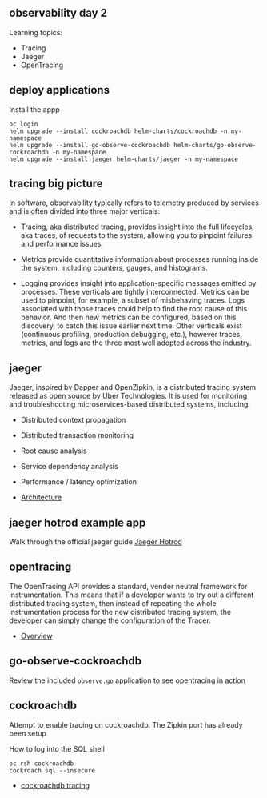 observability day 2
-------------------

Learning topics:
* Tracing
* Jaeger
* OpenTracing

deploy applications
-------------------

Install the appp

    oc login
    helm upgrade --install cockroachdb helm-charts/cockroachdb -n my-namespace
    helm upgrade --install go-observe-cockroachdb helm-charts/go-observe-cockroachdb -n my-namespace
    helm upgrade --install jaeger helm-charts/jaeger -n my-namespace

tracing big picture
-------------------

In software, observability typically refers to telemetry produced by services and is often divided into three major verticals:

* Tracing, aka distributed tracing, provides insight into the full lifecycles, aka traces, of requests to the system, allowing you to pinpoint failures and performance issues.

* Metrics provide quantitative information about processes running inside the system, including counters, gauges, and histograms.

* Logging provides insight into application-specific messages emitted by processes.
These verticals are tightly interconnected. Metrics can be used to pinpoint, for example, a subset of misbehaving traces. Logs associated with those traces could help to find the root cause of this behavior. And then new metrics can be configured, based on this discovery, to catch this issue earlier next time. Other verticals exist (continuous profiling, production debugging, etc.), however traces, metrics, and logs are the three most well adopted across the industry.

jaeger
------

Jaeger, inspired by Dapper and OpenZipkin, is a distributed tracing system released as open source by Uber Technologies. It is used for monitoring and troubleshooting microservices-based distributed systems, including:

* Distributed context propagation
* Distributed transaction monitoring
* Root cause analysis
* Service dependency analysis
* Performance / latency optimization

* [Architecture](https://www.jaegertracing.io/docs/1.19/architecture/)

jaeger hotrod example app
-------------------------

Walk through the official jaeger guide [Jaeger Hotrod](https://medium.com/opentracing/take-opentracing-for-a-hotrod-ride-f6e3141f7941)


opentracing
-----------

The OpenTracing API provides a standard, vendor neutral framework for instrumentation. This means that if a developer wants to try out a different distributed tracing system, then instead of repeating the whole instrumentation process for the new distributed tracing system, the developer can simply change the configuration of the Tracer.

* [Overview](https://opentracing.io/docs/overview/)

go-observe-cockroachdb
----------------------

Review the included `observe.go` application to see opentracing in action

cockroachdb
-----------

Attempt to enable tracing on cockroachdb. The Zipkin port has already been setup

How to log into the SQL shell

    oc rsh cockroachdb
    cockroach sql --insecure

* [cockroachdb tracing](https://wiki.crdb.io/wiki/spaces/CRDB/pages/73171339/Tracing+logs+with+Jaeger+and+Zipkin)





